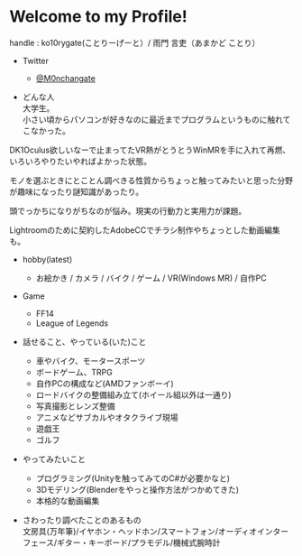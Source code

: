 # Welcome to my Profile!

handle : ko10rygate(ことりーげーと）/ 雨門 言吏（あまかど ことり）


- Twitter
  - [@M0nchangate](https://twitter.com/M0nchangate)


- どんな人  
大学生。  
小さい頃からパソコンが好きなのに最近までプログラムというものに触れてこなかった。  

DK1Oculus欲しいなーで止まってたVR熱がとうとうWinMRを手に入れて再燃、いろいろやりたいやればよかった状態。  

モノを選ぶときにとことん調べきる性質からちょっと触ってみたいと思った分野が趣味になったり謎知識があったり。  

頭でっかちになりがちなのが悩み。現実の行動力と実用力が課題。  

Lightroomのために契約したAdobeCCでチラシ制作やちょっとした動画編集も。  


- hobby(latest)
  - お絵かき / カメラ / バイク / ゲーム / VR(Windows MR) / 自作PC


- Game
  - FF14
  - League of Legends


- 話せること、やっている(いた)こと
  - 車やバイク、モータースポーツ
  - ボードゲーム、TRPG
  - 自作PCの構成など(AMDファンボーイ)
  - ロードバイクの整備組み立て(ホイール組以外は一通り)
  - 写真撮影とレンズ整備
  - アニメなどサブカルやオタクライブ現場
  - 遊戯王
  - ゴルフ
  
  
- やってみたいこと
  - プログラミング(Unityを触ってみてのC#が必要かなと)
  - 3Dモデリング(Blenderをやっと操作方法がつかめてきた)
  - 本格的な動画編集
  
  
- さわったり調べたことのあるもの  
文房具(万年筆)/イヤホン・ヘッドホン/スマートフォン/オーディオインターフェース/ギター・キーボード/プラモデル/機械式腕時計
